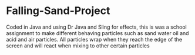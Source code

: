 # Falling-Sand-Project
Coded in Java and using Dr Java and  Sling for effects, this is was a school assignment to make different behaving particles such as sand water oil and acid and air particles. All particles wrap when they reach the edge of the screen and will react when mixing to other certain particles
